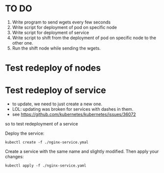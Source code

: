 # TO DO
1. Write program to send wgets every few seconds
2. Write script for deployment of pod on specific node
3. Write script for deployment of service
4. Write script to shift from the deployment of pod on specific node to the other one. 
5. Run the shift node while sending the wgets. 

# Test redeploy of nodes

# Test redeploy of service
- to update, we need to just create a new one. 
- LOL: updating was broken for services with dashes in them. 
- see https://github.com/kubernetes/kubernetes/issues/36072

so to test redeployment of a service

Deploy the service:
```
kubectl create -f ./nginx-service.ymal
``` 

Create a service with the same name and slightly modified.
Then apply your changes:

```
kubectl apply -f ./nginx-service.yaml
```